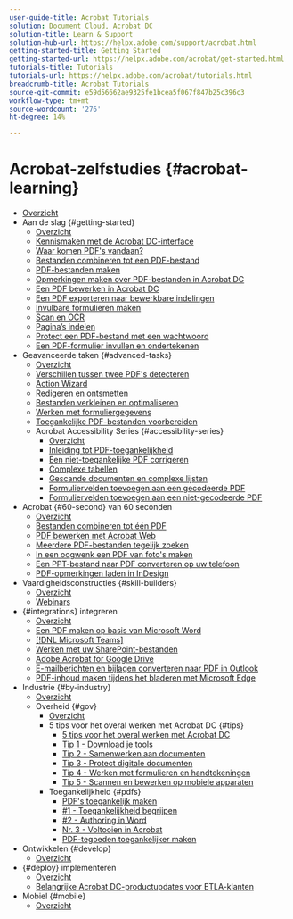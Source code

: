```yaml
---
user-guide-title: Acrobat Tutorials
solution: Document Cloud, Acrobat DC
solution-title: Learn & Support
solution-hub-url: https://helpx.adobe.com/support/acrobat.html
getting-started-title: Getting Started
getting-started-url: https://helpx.adobe.com/acrobat/get-started.html
tutorials-title: Tutorials
tutorials-url: https://helpx.adobe.com/acrobat/tutorials.html
breadcrumb-title: Acrobat Tutorials
source-git-commit: e59d56662ae9325fe1bcea5f067f847b25c396c3
workflow-type: tm+mt
source-wordcount: '276'
ht-degree: 14%

---
```



# Acrobat-zelfstudies {#acrobat-learning}

+ [Overzicht](overview.md)
+ Aan de slag {#getting-started}
   + [Overzicht](getting-started/getting-started-overview.md)
   + [Kennismaken met de Acrobat DC-interface](getting-started/get-to-know-the-acrobat-dc-interface.md)
   + [Waar komen PDF&#39;s vandaan?](getting-started/where-do-pdfs-come-from.md)
   + [Bestanden combineren tot een PDF-bestand](getting-started/combine-to-pdf.md)
   + [PDF-bestanden maken](getting-started/create-pdf.md)
   + [Opmerkingen maken over PDF-bestanden in Acrobat DC](getting-started/comment-on-pdf-files.md)
   + [Een PDF bewerken in Acrobat DC](getting-started/edit-pdf.md)
   + [Een PDF exporteren naar bewerkbare indelingen](getting-started/export-pdf.md)
   + [Invulbare formulieren maken](getting-started/create-fillable-forms.md)
   + [Scan en OCR](getting-started/scan-and-ocr.md)
   + [Pagina’s indelen](getting-started/organize.md)
   + [Protect een PDF-bestand met een wachtwoord](getting-started/password-protect.md)
   + [Een PDF-formulier invullen en ondertekenen](getting-started/fill-and-sign.md)
+ Geavanceerde taken {#advanced-tasks}
   + [Overzicht](advanced-tasks/advanced-tasks-overview.md)
   + [Verschillen tussen twee PDF&#39;s detecteren](advanced-tasks/compare.md)
   + [Action Wizard](advanced-tasks/action.md)
   + [Redigeren en ontsmetten](advanced-tasks/redact.md)
   + [Bestanden verkleinen en optimaliseren](advanced-tasks/reduce.md)
   + [Werken met formuliergegevens](advanced-tasks/formdata.md)
   + [Toegankelijke PDF-bestanden voorbereiden](advanced-tasks/accessibility.md)
   + Acrobat Accessibility Series {#accessibility-series}
      + [Overzicht](advanced-tasks/accessibility-series.md)
      + [Inleiding tot PDF-toegankelijkheid](advanced-tasks/accessibilitysession1.md)
      + [Een niet-toegankelijke PDF corrigeren](advanced-tasks/accessibilitysession2.md)
      + [Complexe tabellen](advanced-tasks/accessibilitysession3.md)
      + [Gescande documenten en complexe lijsten](advanced-tasks/accessibilitysession4.md)
      + [Formuliervelden toevoegen aan een gecodeerde PDF](advanced-tasks/accessibilitysession5.md)
      + [Formuliervelden toevoegen aan een niet-gecodeerde PDF](advanced-tasks/accessibilitysession6.md)
+ Acrobat {#60-second} van 60 seconden
   + [Overzicht](60-second/60-second-overview.md)
   + [Bestanden combineren tot één PDF](60-second/combine-to-one-pdf.md)
   + [PDF bewerken met Acrobat Web](60-second/edit.md)
   + [Meerdere PDF-bestanden tegelijk zoeken](60-second/search.md)
   + [In een oogwenk een PDF van foto&#39;s maken](60-second/photo.md)
   + [Een PPT-bestand naar PDF converteren op uw telefoon](60-second/phone.md)
   + [PDF-opmerkingen laden in InDesign](60-second/indesign.md)
+ Vaardigheidsconstructies {#skill-builders}
   + [Overzicht](skill-builder/skill-builder-overview.md)
   + [Webinars](skill-builder/skill-builder-webinars.md)
+ {#integrations} integreren
   + [Overzicht](integrate/integrate-overview.md)
   + [Een PDF maken op basis van Microsoft Word](integrate/createfromword.md)
   + [[!DNL Microsoft Teams]](integrate/acrobatandteams.md)
   + [Werken met uw SharePoint-bestanden](integrate/acrobatandsp.md)
   + [Adobe Acrobat for Google Drive](integrate/acrobatandgoogle.md)
   + [E-mailberichten en bijlagen converteren naar PDF in Outlook](integrate/outlook.md)
   + [PDF-inhoud maken tijdens het bladeren met Microsoft Edge](integrate/edge.md)
+ Industrie {#by-industry}
   + [Overzicht](industry/industry-overview.md)
   + Overheid {#gov}
      + [Overzicht](industry/gov/gov-overview.md)
      + 5 tips voor het overal werken met Acrobat DC {#tips}
         + [5 tips voor het overal werken met Acrobat DC](industry/gov/5-tips-for-working-anywhere-with-acrobat-dc-for-government.md)
         + [Tip 1 - Download je tools](industry/gov/get-your-tools.md)
         + [Tip 2 - Samenwerken aan documenten](industry/gov/collaborate-on-documents.md)
         + [Tip 3 - Protect digitale documenten](industry/gov/protect-digital-documents.md)
         + [Tip 4 - Werken met formulieren en handtekeningen](industry/gov/work-with-forms-and-signatures.md)
         + [Tip 5 - Scannen en bewerken op mobiele apparaten](industry/gov/scan-and-edit-on-mobile.md)
      + Toegankelijkheid {#pdfs}
         + [PDF&#39;s toegankelijk maken](industry/gov/making-pdfs-accessible.md)
         + [#1 - Toegankelijkheid begrijpen](industry/gov/understanding-accessibility.md)
         + [#2 - Authoring in Word](industry/gov/authoring-in-word.md)
         + [Nr. 3 - Voltooien in Acrobat](industry/gov/finishing-in-acrobat.md)
         + [PDF-tegoeden toegankelijker maken](industry/gov/making-pdf-ballots-accessible.md)
+ Ontwikkelen {#develop}
   + [Overzicht](develop/develop-overview.md)
+ {#deploy} implementeren
   + [Overzicht](deploy/deploy-overview.md)
   + [Belangrijke Acrobat DC-productupdates voor ETLA-klanten](deploy/signentitlementchanges.md)
+ Mobiel {#mobile}
   + [Overzicht](mobile/mobile-overview.md)